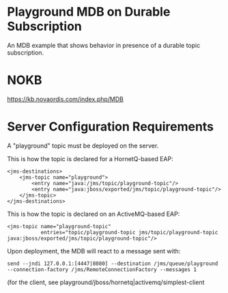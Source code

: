 # Playground MDB on Durable Subscription

An MDB example that shows behavior in presence of a durable topic subscription.

# NOKB

https://kb.novaordis.com/index.php/MDB

# Server Configuration Requirements

A "playground" topic must be deployed on the server. 

This is how the topic is declared for a HornetQ-based EAP:

````
<jms-destinations>
    <jms-topic name="playground">
        <entry name="java:/jms/topic/playground-topic"/>
        <entry name="java:jboss/exported/jms/topic/playground-topic"/>
    </jms-topic>
</jms-destinations>
````

This is how the topic is declared on an ActiveMQ-based EAP:

````
<jms-topic name="playground-topic" 
           entries="topic/playground-topic jms/topic/playground-topic java:jboss/exported/jms/topic/playground-topic"/>
````

Upon deployment, the MDB will react to a message sent with:

````
send --jndi 127.0.0.1:[4447|8080] --destination /jms/queue/playground --connection-factory /jms/RemoteConnectionFactory --messages 1
````

(for the client, see playground/jboss/hornetq|activemq/simplest-client